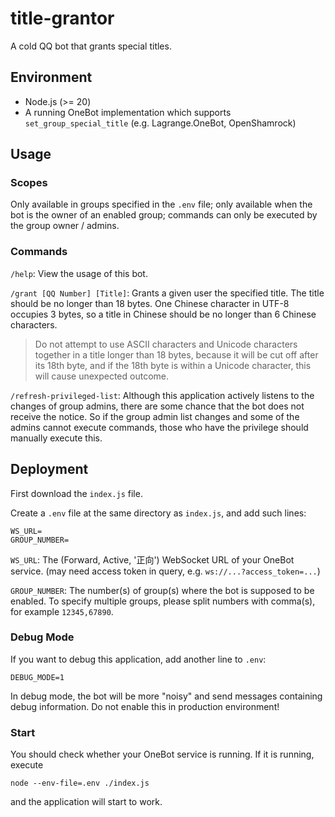 # title-grantor

A cold QQ bot that grants special titles.

## Environment

- Node.js (>= 20)
- A running OneBot implementation which supports `set_group_special_title` (e.g. Lagrange.OneBot, OpenShamrock)

## Usage

### Scopes

Only available in groups specified in the `.env` file; only available when the bot is the owner of an enabled group; commands can only be executed by the group owner / admins.

### Commands

`/help`: View the usage of this bot.

`/grant [QQ Number] [Title]`: Grants a given user the specified title. The title should be no longer than 18 bytes. One Chinese character in UTF-8 occupies 3 bytes, so a title in Chinese should be no longer than 6 Chinese characters. 

> Do not attempt to use ASCII characters and Unicode characters together in a title longer than 18 bytes, because it will be cut off after its 18th byte, and if the 18th byte is within a Unicode character, this will cause unexpected outcome.

`/refresh-privileged-list`: Although this application actively listens to the changes of group admins, there are some chance that the bot does not receive the notice. So if the group admin list changes and some of the admins cannot execute commands, those who have the privilege should manually execute this.

## Deployment

First download the `index.js` file.

Create a `.env` file at the same directory as `index.js`, and add such lines:
```properties
WS_URL=
GROUP_NUMBER=
```
`WS_URL`: The (Forward, Active, '正向') WebSocket URL of your OneBot service. (may need access token in query, e.g. `ws://...?access_token=...`)

`GROUP_NUMBER`: The number(s) of group(s) where the bot is supposed to be enabled. To specify multiple groups, please split numbers with comma(s), for example `12345,67890`.

### Debug Mode

If you want to debug this application, add another line to `.env`:
```properties
DEBUG_MODE=1
```

In debug mode, the bot will be more "noisy" and send messages containing debug information. Do not enable this in production environment!

### Start

You should check whether your OneBot service is running. If it is running, execute
```shell
node --env-file=.env ./index.js
```

and the application will start to work.